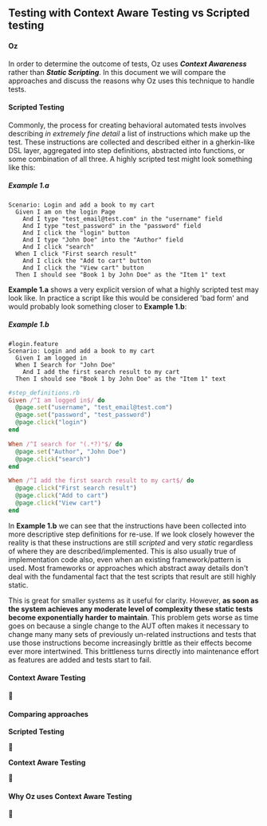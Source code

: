 
## Testing with Context Aware Testing vs Scripted testing

#### Oz
In order to determine the outcome of tests, Oz uses ***Context Awareness*** rather than ***Static Scripting***. In this document we will compare the approaches and discuss the reasons why Oz uses this technique to handle tests.


#### Scripted Testing

Commonly, the process for creating behavioral automated tests involves describing _in extremely fine detail_ a list of instructions which make up the test. These instructions are collected and described either in a gherkin-like DSL layer, aggregated into step definitions, abstracted into functions, or some combination of all three. A highly scripted test might look something like this:

##### Example 1.a
```gherkin
Scenario: Login and add a book to my cart
  Given I am on the login Page
    And I type "test_email@test.com" in the "username" field
    And I type "test_password" in the "password" field
    And I click the "login" button
    And I type "John Doe" into the "Author" field
    And I click "search"
  When I click "First search result"
    And I click the "Add to cart" button
    And I click the "View cart" button
  Then I should see "Book 1 by John Doe" as the "Item 1" text
```

**Example 1.a** shows a very explicit version of what a highly scripted test may look like. In practice a script like this would be considered 'bad form' and would probably look something closer to **Example 1.b**:

##### Example 1.b
```gherkin
#login.feature
Scenario: Login and add a book to my cart
  Given I am logged in
  When I Search for "John Doe"
    And I add the first search result to my cart
  Then I should see "Book 1 by John Doe" as the "Item 1" text
```
```ruby
#step_definitions.rb
Given /^I am logged in$/ do
  @page.set("username", "test_email@test.com")
  @page.set("password", "test_password")
  @page.click("login")
end

When /^I search for "(.*?)"$/ do
  @page.set("Author", "John Doe")
  @page.click("search")
end

When /^I add the first search result to my cart$/ do
  @page.click("First search result")
  @page.click("Add to cart")
  @page.click("View cart")
end
```

In **Example 1.b** we can see that the instructions have been collected into more descriptive step definitions for re-use. If we look closely however the reality is that these instructions are still _scripted_ and very _static_ regardless of where they are described/implemented. This is also usually true of implementation code also, even when an existing framework/pattern is used. Most frameworks or approaches which abstract away details don't deal with the fundamental fact that the test scripts that result are still highly static.

This is great for smaller systems as it useful for clarity. However, **as soon as the system achieves any moderate level of complexity these static tests become exponentially harder to maintain**. This problem gets worse as time goes on because a single change to the AUT often makes it necessary to change many many sets of previously un-related instructions and tests that use those instructions become increasingly brittle as their effects become ever more intertwined. This brittleness turns directly into maintenance effort as features are added and tests start to fail.




#### Context Aware Testing

:construction:



#### Comparing approaches

**Scripted Testing**

:construction:



**Context Aware Testing**

:construction:



#### Why Oz uses Context Aware Testing

:construction:

